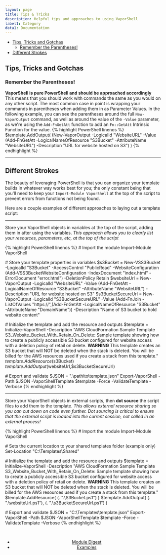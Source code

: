 ```yaml
---
layout: page 
title: Tips & Tricks
description: Helpful tips and approaches to using VaporShell
label1: Category
data1: Documentation
---
```


<!-- TOC -->

- [Tips, Tricks and Gotchas](#tips-tricks-and-gotchas)
    - [Remember the Parentheses!](#remember-the-parentheses)
- [Different Strokes](#different-strokes)

<!-- /TOC -->

## Tips, Tricks and Gotchas

### Remember the Parentheses!

**VaporShell is pure PowerShell and should be approached accordingly**  
This means that you should work with commands the same as you would on any other script. The most common case in point is wrapping your commands in parentheses when adding them in as Parameter Values. In the following example, you can see the parentheses around the full `New-VaporOutput` command, as well as around the value of the `-Value` parameter, as we're using the `Add-FnGetAtt` function to add an `Fn::GetAtt` Intrinsic Function for the value.
{% highlight PowerShell linenos %}
$template.AddOutput(  (New-VaporOutput -LogicalId "WebsiteURL" -Value (Add-FnGetAtt -LogicalNameOfResource "S3Bucket" -AttributeName "WebsiteURL") -Description "URL for website hosted on S3")  )
{% endhighlight %}


***

## Different Strokes

The beauty of leveraging PowerShell is that you can organize your template builds in whatever way works best for you; the only constant being that you'll need to keep your `Import-Module VaporShell` at the top of the script to prevent errors from functions not being found. 

Here are a couple examples of different approaches to laying out a template script:

***

Store your VaporShell objects in variables at the top of the script, adding them in after using the variables.
_This approach allows you to clearly list your resources, parameters, etc, at the top of the script_

{% highlight PowerShell linenos %}
\# Import the module
Import-Module VaporShell

\# Store your template properties in variables
$s3Bucket = New-VSS3Bucket -LogicalId "S3Bucket" -AccessControl "PublicRead" -WebsiteConfiguration (Add-VSS3BucketWebsiteConfiguration -IndexDocument "index.html" -ErrorDocument "error.html") -DeletionPolicy Retain
$websiteUrl = New-VaporOutput -LogicalId "WebsiteURL" -Value (Add-FnGetAtt -LogicalNameOfResource "S3Bucket" -AttributeName "WebsiteURL") -Description "URL for website hosted on S3"
$s3BucketSecureUrl = New-VaporOutput -LogicalId "S3BucketSecureURL" -Value (Add-FnJoin -ListOfValues "https://",(Add-FnGetAtt -LogicalNameOfResource "S3Bucket" -AttributeName "DomainName")) -Description "Name of S3 bucket to hold website content"

\# Initialize the template and add the resource and outputs
$template = Initialize-VaporShell -Description "AWS CloudFormation Sample Template S3_Website_Bucket_With_Retain_On_Delete: Sample template showing how to create a publicly accessible S3 bucket configured for website access with a deletion policy of retail on delete. **WARNING** This template creates an S3 bucket that will NOT be deleted when the stack is deleted. You will be billed for the AWS resources used if you create a stack from this template."
$template.AddResource($s3Bucket)
$template.AddOutput($websiteUrl,$s3BucketSecureUrl)

\# Export and validate
$JSON = ".\path\to\template.json"
Export-VaporShell -Path $JSON -VaporShellTemplate $template -Force -ValidateTemplate -Verbose
{% endhighlight %}

***

Store your VaporShell objects in external scripts, then **dot source** the script files to add them to the template.
_This allows external resource sharing so you can cut down on code even further. Dot sourcing is critical to ensure that the external script is loaded into the current session, not called in an external process!_

{% highlight PowerShell linenos %}
\# Import the module
Import-Module VaporShell

\# Sets the current location to your shared templates folder (example only)
Set-Location "C:\Templates\Shared"

\# Initialize the template and add the resource and outputs
$template = Initialize-VaporShell -Description "AWS CloudFormation Sample Template S3_Website_Bucket_With_Retain_On_Delete: Sample template showing how to create a publicly accessible S3 bucket configured for website access with a deletion policy of retail on delete. **WARNING** This template creates an S3 bucket that will NOT be deleted when the stack is deleted. You will be billed for the AWS resources used if you create a stack from this template."
$template.AddResource( (. ".\S3Bucket.ps1") )
$template.AddOutput( (. ".\websiteUrl.ps1"), (. ".\s3BucketSecureUrl.ps1") )

\# Export and validate
$JSON = "C:\Templates\template.json"
Export-VaporShell -Path $JSON -VaporShellTemplate $template -Force -ValidateTemplate -Verbose
{% endhighlight %}



<br />
<center>
    <ul class="actions">
        <li><a href="{{ "/docs/digest" | prepend: site.url }}" class="button fit"><i class="fa fa-chevron-left"></i> Module Digest</a></li>
        <li><a href="{{ "/docs/examples" | prepend: site.url }}" class="button special fit">Examples <i class="fa fa-chevron-right"></i></a></li>
    </ul>
</center>